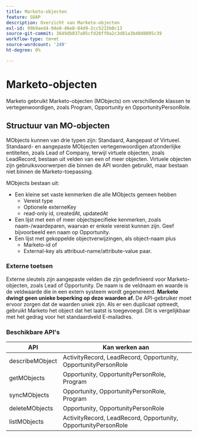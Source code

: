 ```yaml
---
title: Marketo-objecten
feature: SOAP
description: Overzicht van Marketo-objecten
exl-id: 99b9aed4-94e8-46e8-84d9-2cc5215b0c13
source-git-commit: 3649db037a95cfd20ff0a2c3d81a3b40d0095c39
workflow-type: tm+mt
source-wordcount: '249'
ht-degree: 0%

---
```


# Marketo-objecten

Marketo gebruikt Marketo-objecten (MObjects) om verschillende klassen te vertegenwoordigen, zoals Program, Opportunity en OpportunityPersonRole.

## Structuur van MO-objecten

MObjects kunnen van drie typen zijn: Standaard, Aangepast of Virtueel. Standaard- en aangepaste MObjecten vertegenwoordigen afzonderlijke entiteiten, zoals Lead of Company, terwijl virtuele objecten, zoals LeadRecord, bestaan uit velden van een of meer objecten. Virtuele objecten zijn gebruiksvoorwerpen die binnen de API worden gebruikt, maar bestaan niet binnen de Marketo-toepassing.

MObjects bestaan uit:

- Een kleine set vaste kenmerken die alle MObjects gemeen hebben
   - Vereist type
   - Optionele externeKey
   - read-only id, createdAt, updatedAt
- Een lijst met een of meer objectspecifieke kenmerken, zoals naam-/waardeparen, waarvan er enkele vereist kunnen zijn. Geef bijvoorbeeld een naam op Opportunity.
- Een lijst met gekoppelde objectverwijzingen, als object-naam plus
   - Marketo-id of
   - External-key als attribuut-name/attribute-value paar.

### Externe toetsen

Externe sleutels zijn aangepaste velden die zijn gedefinieerd voor Marketo-objecten, zoals Lead of Opportunity. De naam is de veldnaam en waarde is de veldwaarde die in een extern systeem wordt gegenereerd. **Marketo dwingt geen unieke beperking op deze waarden af.** De API-gebruiker moet ervoor zorgen dat de waarden uniek zijn. Als er een duplicaat optreedt, gebruikt Marketo het object dat het laatst is toegevoegd. Dit is vergelijkbaar met het gedrag voor het standaardveld E-mailadres.

### Beschikbare API&#39;s

| API | Kan werken aan |
|---|---|
| describeMObject | ActivityRecord, LeadRecord, Opportunity, OpportunityPersonRole |
| getMObjects | Opportunity, OpportunityPersonRole, Program |
| syncMObjects | Opportunity, OpportunityPersonRole, Program |
| deleteMObjects | Opportunity, OpportunityPersonRole |
| listMObjects | ActivityRecord, LeadRecord, Opportunity, OpportunityPersonRole |
